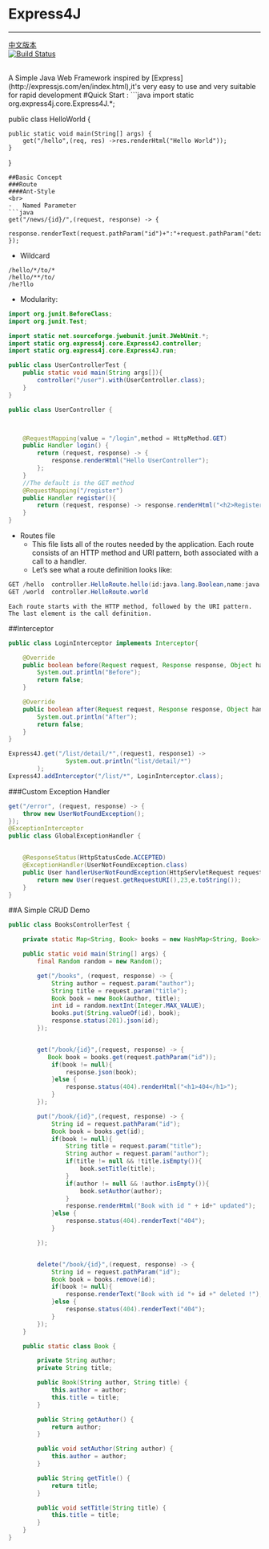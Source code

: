 # Express4J
--------------------------------------------------------------------------------------------------------------------------------------
[中文版本](https://github.com/aCoder2013/Express4J/blob/master/README-ZH.MD)
<br>
[![Build Status](https://travis-ci.org/aCoder2013/Express4J.svg?branch=master)](https://travis-ci.org/aCoder2013/Express4J)

<br>
A Simple Java Web Framework inspired by [Express](http://expressjs.com/en/index.html),it's very easy to use and very suitable for
rapid development
#Quick Start :
```java
import static org.express4j.core.Express4J.*;

public class HelloWorld {

    public static void main(String[] args) {
        get("/hello",(req, res) ->res.renderHtml("Hello World"));
    }
}
```
##Basic Concept
###Route
####Ant-Style
<br>
-   Named Parameter
```java
get("/news/{id}/",(request, response) -> {
    response.renderText(request.pathParam("id")+":"+request.pathParam("detailId"));
});
```

-   Wildcard 
```
/hello/*/to/*
/hello/**/to/
/he?llo
```

-   Modularity:
```java
import org.junit.BeforeClass;
import org.junit.Test;

import static net.sourceforge.jwebunit.junit.JWebUnit.*;
import static org.express4j.core.Express4J.controller;
import static org.express4j.core.Express4J.run;

public class UserControllerTest {
    public static void main(String args[]){
        controller("/user").with(UserController.class);
    }
}

public class UserController {



    @RequestMapping(value = "/login",method = HttpMethod.GET)
    public Handler login() {
        return (request, response) -> {
            response.renderHtml("Hello UserController");
        };
    }
    //The default is the GET method
    @RequestMapping("/register")
    public Handler register(){
        return (request, response) -> response.renderHtml("<h2>Register</h2>");
    }
}
```
-   Routes file
    *   This file lists all of the routes needed by the application. Each route consists of an HTTP method and URI pattern, both associated with a call to a handler.
    *    Let’s see what a route definition looks like:
```java
GET /hello  controller.HelloRoute.hello(id:java.lang.Boolean,name:java.lang.String)
GET /world  controller.HelloRoute.world
```
    Each route starts with the HTTP method, followed by the URI pattern. The last element is the call definition.
##Interceptor
```java
public class LoginInterceptor implements Interceptor{

    @Override
    public boolean before(Request request, Response response, Object handler) {
        System.out.println("Before");
        return false;
    }

    @Override
    public boolean after(Request request, Response response, Object handler) {
        System.out.println("After");
        return false;
    }
}

Express4J.get("/list/detail/*",(request1, response1) ->
                System.out.println("list/detail/*")
        );
Express4J.addInterceptor("/list/*", LoginInterceptor.class);
```
###Custom Exception Handler
```java
get("/error", (request, response) -> {
    throw new UserNotFoundException();
});
@ExceptionInterceptor
public class GlobalExceptionHandler {


    @ResponseStatus(HttpStatusCode.ACCEPTED)
    @ExceptionHandler(UserNotFoundException.class)
    public User handlerUserNotFoundException(HttpServletRequest request,UserNotFoundException e){
        return new User(request.getRequestURI(),23,e.toString());
    }
}
```
##A Simple CRUD Demo
```java
public class BooksControllerTest {

    private static Map<String, Book> books = new HashMap<String, Book>();

    public static void main(String[] args) {
        final Random random = new Random();

        get("/books", (request, response) -> {
            String author = request.param("author");
            String title = request.param("title");
            Book book = new Book(author, title);
            int id = random.nextInt(Integer.MAX_VALUE);
            books.put(String.valueOf(id), book);
            response.status(201).json(id);
        });


        get("/book/{id}",(request, response) -> {
           Book book = books.get(request.pathParam("id"));
            if(book != null){
                response.json(book);
            }else {
                response.status(404).renderHtml("<h1>404</h1>");
            }
        });

        put("/book/{id}",(request, response) -> {
            String id = request.pathParam("id");
            Book book = books.get(id);
            if(book != null){
                String title = request.param("title");
                String author = request.param("author");
                if(title != null && !title.isEmpty()){
                    book.setTitle(title);
                }
                if(author != null && !author.isEmpty()){
                    book.setAuthor(author);
                }
                response.renderHtml("Book with id " + id+" updated");
            }else {
                response.status(404).renderText("404");
            }

        });


        delete("/book/{id}",(request, response) -> {
            String id = request.pathParam("id");
            Book book = books.remove(id);
            if(book != null){
                response.renderText("Book with id "+ id +" deleted !");
            }else {
                response.status(404).renderText("404");
            }
        });
    }

    public static class Book {

        private String author;
        private String title;

        public Book(String author, String title) {
            this.author = author;
            this.title = title;
        }

        public String getAuthor() {
            return author;
        }

        public void setAuthor(String author) {
            this.author = author;
        }

        public String getTitle() {
            return title;
        }

        public void setTitle(String title) {
            this.title = title;
        }
    }
}

```

